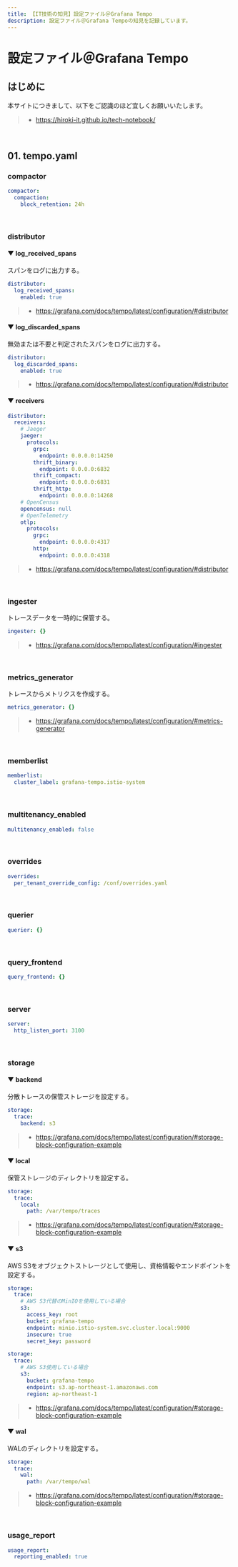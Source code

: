 ```yaml
---
title: 【IT技術の知見】設定ファイル＠Grafana Tempo
description: 設定ファイル＠Grafana Tempoの知見を記録しています。
---
```


# 設定ファイル＠Grafana Tempo

## はじめに

本サイトにつきまして、以下をご認識のほど宜しくお願いいたします。

> - https://hiroki-it.github.io/tech-notebook/

<br>

## 01. tempo.yaml

### compactor

```yaml
compactor:
  compaction:
    block_retention: 24h
```

<br>

### distributor

#### ▼ log_received_spans

スパンをログに出力する。

```yaml
distributor:
  log_received_spans:
    enabled: true
```

> - https://grafana.com/docs/tempo/latest/configuration/#distributor

#### ▼ log_discarded_spans

無効または不要と判定されたスパンをログに出力する。

```yaml
distributor:
  log_discarded_spans:
    enabled: true
```

> - https://grafana.com/docs/tempo/latest/configuration/#distributor

#### ▼ receivers

```yaml
distributor:
  receivers:
    # Jaeger
    jaeger:
      protocols:
        grpc:
          endpoint: 0.0.0.0:14250
        thrift_binary:
          endpoint: 0.0.0.0:6832
        thrift_compact:
          endpoint: 0.0.0.0:6831
        thrift_http:
          endpoint: 0.0.0.0:14268
    # OpenCensus
    opencensus: null
    # OpenTelemetry
    otlp:
      protocols:
        grpc:
          endpoint: 0.0.0.0:4317
        http:
          endpoint: 0.0.0.0:4318
```

> - https://grafana.com/docs/tempo/latest/configuration/#distributor

<br>

### ingester

トレースデータを一時的に保管する。

```yaml
ingester: {}
```

> - https://grafana.com/docs/tempo/latest/configuration/#ingester

<br>

### metrics_generator

トレースからメトリクスを作成する。

```yaml
metrics_generator: {}
```

> - https://grafana.com/docs/tempo/latest/configuration/#metrics-generator

<br>

### memberlist

```yaml
memberlist:
  cluster_label: grafana-tempo.istio-system
```

<br>

### multitenancy_enabled

```yaml
multitenancy_enabled: false
```

<br>

### overrides

```yaml
overrides:
  per_tenant_override_config: /conf/overrides.yaml
```

<br>

### querier

```yaml
querier: {}
```

<br>

### query_frontend

```yaml
query_frontend: {}
```

<br>

### server

```yaml
server:
  http_listen_port: 3100
```

<br>

### storage

#### ▼ backend

分散トレースの保管ストレージを設定する。

```yaml
storage:
  trace:
    backend: s3
```

> - https://grafana.com/docs/tempo/latest/configuration/#storage-block-configuration-example

#### ▼ local

保管ストレージのディレクトリを設定する。

```yaml
storage:
  trace:
    local:
      path: /var/tempo/traces
```

> - https://grafana.com/docs/tempo/latest/configuration/#storage-block-configuration-example

#### ▼ s3

AWS S3をオブジェクトストレージとして使用し、資格情報やエンドポイントを設定する。

```yaml
storage:
  trace:
    # AWS S3代替のMinIOを使用している場合
    s3:
      access_key: root
      bucket: grafana-tempo
      endpoint: minio.istio-system.svc.cluster.local:9000
      insecure: true
      secret_key: password
```

```yaml
storage:
  trace:
    # AWS S3使用している場合
    s3:
      bucket: grafana-tempo
      endpoint: s3.ap-northeast-1.amazonaws.com
      region: ap-northeast-1
```

> - https://grafana.com/docs/tempo/latest/configuration/#storage-block-configuration-example

#### ▼ wal

WALのディレクトリを設定する。

```yaml
storage:
  trace:
    wal:
      path: /var/tempo/wal
```

> - https://grafana.com/docs/tempo/latest/configuration/#storage-block-configuration-example

<br>

### usage_report

```yaml
usage_report:
  reporting_enabled: true
```

<br>
